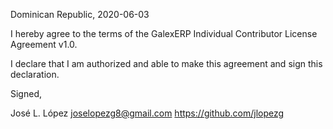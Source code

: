Dominican Republic, 2020-06-03

I hereby agree to the terms of the GalexERP Individual Contributor License
Agreement v1.0.

I declare that I am authorized and able to make this agreement and sign this
declaration.

Signed,

José L. López joselopezg8@gmail.com https://github.com/jlopezg
